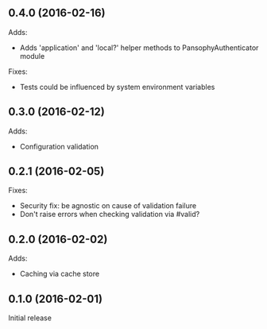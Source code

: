 ## 0.4.0 (2016-02-16)

Adds:

  - Adds 'application' and 'local?' helper methods to PansophyAuthenticator module
  
Fixes:

  - Tests could be influenced by system environment variables

## 0.3.0 (2016-02-12)

Adds:

  - Configuration validation

## 0.2.1 (2016-02-05)

Fixes:

  - Security fix: be agnostic on cause of validation failure
  - Don't raise errors when checking validation via #valid?

## 0.2.0 (2016-02-02)

Adds:

  - Caching via cache store

## 0.1.0 (2016-02-01)

Initial release
